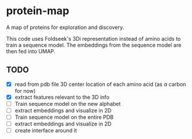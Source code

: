 # protein-map

A map of proteins for exploration and discovery.

This code uses Foldseek's 3Di representation instead of amino acids to train a sequence model. The embeddings from the sequence model are then fed into UMAP.

## TODO

- [x] read from pdb file 3D center location of each amino acid (as $\alpha$ carbon for now)
- [x] extract features relevant to the 3D info
- [ ] Train sequence model on the new alphabet
- [ ] extract embeddings and visualize in 2D
- [ ] Train sequence model on the entire PDB
- [ ] extract embeddings and visualize in 2D
- [ ] create interface around it
